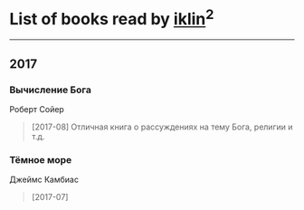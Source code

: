 # List of books read by [iklin](https://www.facebook.com/app_scoped_user_id/1602268389844908/)<sup>2</sup>
---

## 2017

### Вычисление Бога
Роберт Сойер
> [2017-08] Отличная книга о рассуждениях на тему Бога, религии и т.д.


### Тёмное море
Джеймс Камбиас
> [2017-07] 



